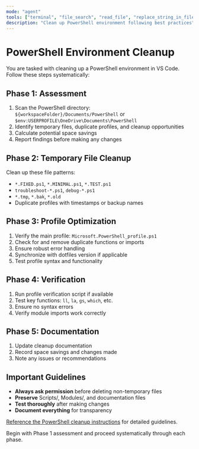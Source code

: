 ```yaml
---
mode: "agent"
tools: ["terminal", "file_search", "read_file", "replace_string_in_file"]
description: "Clean up PowerShell environment following best practices"
---
```


# PowerShell Environment Cleanup

You are tasked with cleaning up a PowerShell environment in VS Code. Follow these steps systematically:

## Phase 1: Assessment
1. Scan the PowerShell directory: `${workspaceFolder}/Documents/PowerShell` or `$env:USERPROFILE\OneDrive\Documents\PowerShell`
2. Identify temporary files, duplicate profiles, and cleanup opportunities
3. Calculate potential space savings
4. Report findings before making any changes

## Phase 2: Temporary File Cleanup
Clean up these file patterns:
- `*.FIXED.ps1`, `*.MINIMAL.ps1`, `*.TEST.ps1`
- `troubleshoot-*.ps1`, `debug-*.ps1`
- `*.tmp`, `*.bak`, `*.old`
- Duplicate profiles with timestamps or backup names

## Phase 3: Profile Optimization
1. Verify the main profile: `Microsoft.PowerShell_profile.ps1`
2. Check for and remove duplicate functions or imports
3. Ensure robust error handling
4. Synchronize with dotfiles version if applicable
5. Test profile syntax and functionality

## Phase 4: Verification
1. Run profile verification script if available
2. Test key functions: `ll`, `la`, `gs`, `which`, etc.
3. Ensure no syntax errors
4. Verify module imports work correctly

## Phase 5: Documentation
1. Update cleanup documentation
2. Record space savings and changes made
3. Note any issues or recommendations

## Important Guidelines
- **Always ask permission** before deleting non-temporary files
- **Preserve** Scripts/, Modules/, and documentation files
- **Test thoroughly** after making changes
- **Document everything** for transparency

[Reference the PowerShell cleanup instructions](./powershell-cleanup.instructions.md) for detailed guidelines.

Begin with Phase 1 assessment and proceed systematically through each phase.
